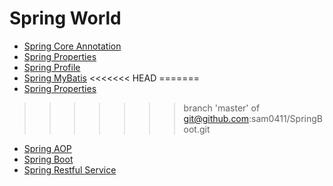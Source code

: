 # Spring World
* [Spring Core Annotation](https://github.com/sam0411/SpringBoot/blob/master/SpringCore.md)
* [Spring Properties](https://github.com/sam0411/SpringBoot/blob/master/SpringProperties.md)
* [Spring Profile](https://github.com/sam0411/SpringBoot/blob/master/SpringProfile.md)
* [Spring MyBatis](https://github.com/sam0411/SpringBoot/blob/master/SpringMyBatis.md)
<<<<<<< HEAD
=======
* [Spring Properties](https://github.com/sam0411/SpringBoot/blob/master/SpringProperties.md)
>>>>>>> branch 'master' of git@github.com:sam0411/SpringBoot.git
* [Spring AOP](https://github.com/sam0411/SpringBoot/blob/master/SpringAOP.md)
* [Spring Boot](https://github.com/sam0411/SpringBoot/blob/master/SpringBoot.md)
* [Spring Restful Service](https://github.com/sam0411/SpringBoot/blob/master/SpringRestfulService.md)








	
